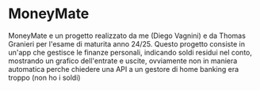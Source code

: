 # MoneyMate

MoneyMate e un progetto realizzato da me (Diego Vagnini) e da Thomas Granieri per l'esame di maturita anno 24/25.
Questo progetto consiste in un'app che gestisce le finanze personali, indicando soldi residui nel conto, mostrando un grafico dell'entrate e uscite, ovviamente non in maniera automatica perche
chiedere una API a un gestore di home banking era troppo (non ho i soldi)
